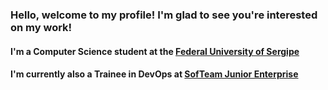 ### Hello, welcome to my profile! I'm glad to see you're interested on my work!

#### I'm a Computer Science student at the [Federal University of Sergipe](http://www.ufs.br/) 

#### I'm currently also a Trainee in DevOps at [SofTeam Junior Enterprise](https://softeam.com.br/) 

<!--
**ChaoticSoda/ChaoticSoda** is a ✨ _special_ ✨ repository because its `README.md` (this file) appears on your GitHub profile.

Here are some ideas to get you started:

- 🔭 I’m currently working on ...
- 🌱 I’m currently learning ...
- 👯 I’m looking to collaborate on ...
- 🤔 I’m looking for help with ...
- 💬 Ask me about ...
- 📫 How to reach me: ...
- 😄 Pronouns: ...
- ⚡ Fun fact: ...
-->
